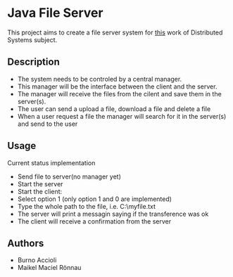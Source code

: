 # Java File Server

This project aims to create a file server system for [this](https://github.com/selatotal/SistemasDistribuidos/blob/master/Trabalhos/201701/README.md) work of Distributed Systems subject.

## Description
- The system needs to be controled by a central manager. 
- This manager will be the interface between the client and the server. 
- The manager will receive the files from the cilent and save them in the server(s).
- The user can send a upload a file, download a file and delete a file
- When a user request a file the manager will search for it in the server(s) and send to the user

## Usage

Current status implementation
 - Send file to server(no manager yet)
 - Start the server
 - Start the client:
  - Select option 1 (only option 1 and 0 are implemented)
  - Type the whole path to the file, i.e. C:\myfile.txt
 - The server will print a messagin saying if the transference was ok
 - The client will receive a confirmation from the server

## Authors
- Burno Accioli
- Maikel Maciel Rönnau
